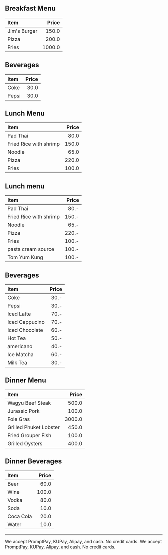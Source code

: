 ## Breakfast Menu

| Item                                   | Price |
|:---------------------------------------|------:|
| Jim's Burger                           |  150.0  |
| Pizza                                  |  200.0  |
| Fries                                  |  1000.0  |

## Beverages 

| Item                                   | Price |
|:---------------------------------------|------:|
| Coke                                   | 30.0    |
| Pepsi                                  | 30.0    |

## Lunch Menu 

| Item                                   | Price |
|:---------------------------------------|------:|
| Pad Thai                         | 80.0 |
| Fried Rice with shrimp                        | 150.0 |
| Noodle                          | 65.0 |
| Pizza                                | 220.0 |
| Fries                                  |  100.0  |

## Lunch menu 

| Item                                   | Price |
|:---------------------------------------|------:|
| Pad Thai                               | 80.-  |
| Fried Rice with shrimp                 | 150.- |
| Noodle                                 | 65.-  |
| Pizza                                  | 220.- |
| Fries                                  | 100.- |
| pasta cream source                     | 100.- |
| Tom Yum Kung                           | 100.- |

## Beverages

| Item                                   | Price |
|:---------------------------------------|------:|
| Coke                                   |  30.- |
| Pepsi                                  |  30.- |
| Iced Latte                             |  70.- |
| Iced Cappucino                         |  70.- |
| Iced Chocolate                         |  60.- |
| Hot Tea                                |  50.- |
| americano                              |  40.- |
| Ice Matcha                             |  60.- |
| Milk Tea                               |  30.- |

## Dinner Menu

| Item                                   | Price |
|:---------------------------------------|------:|
| Wagyu Beef Steak                       |  500.0|
| Jurassic Pork                          |  100.0|
| Foie Gras                              | 3000.0|
| Grilled Phuket Lobster                 |  450.0|
| Fried Grouper Fish                     |  100.0|
| Grilled Oysters                        |  400.0|

## Dinner Beverages

| Item                                   | Price |
|:---------------------------------------|------:|
| Beer                                   |  60.0 |
| Wine                                   |  100.0|
| Vodka                                  |  80.0 |
| Soda                                   |  10.0 |
| Coca Cola                              |  20.0 |
| Water                                  |  10.0 |

---

We accept PromptPay, KUPay, Alipay, and cash. No credit cards.
We accept PromptPay, KUPay, Alipay, and cash. No credit cards.
